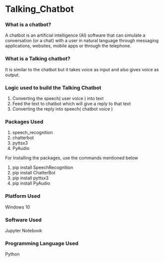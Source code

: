 # Talking_Chatbot

### What is a chatbot?
A chatbot is an artificial intelligence (AI) software that can simulate a conversation (or a chat) with a user in natural language through messaging applications, websites, mobile apps or through the telephone.

### What is a Talking chatbot?
It is similar to the chatbot but it takes voice as input and also gives voice as output.

### Logic used to build the Talking Chatbot
1. Converting the speech( user voice ) into text
2. Feed the text to chatbot which will give a reply to that text
3. Converting the reply into speech( chatbot voice )

### Packages Used
1. speech_recognition
2. chatterbot
3. pyttsx3
4. PyAudio

For Installing the packages, use the commands mentioned below

1. pip install SpeechRecognition
2. pip install ChatterBot
3. pip install pyttsx3
4. pip install PyAudio

 ### Platform Used
 Windows 10

### Software Used
Jupyter Notebook

### Programming Language Used
Python
